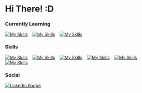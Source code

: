 Hi There! :D
========================================================================================================================================

### Currently Learning
[![My Skills](https://skillicons.dev/icons?i=js)](https://skillicons.dev) &nbsp;&nbsp; [![My Skills](https://skillicons.dev/icons?i=nextjs)](https://skillicons.dev) &nbsp;&nbsp; [![My Skills](https://skillicons.dev/icons?i=react)](https://skillicons.dev)

### Skills
[![My Skills](https://skillicons.dev/icons?i=cs)](https://skillicons.dev) &nbsp;&nbsp; [![My Skills](https://skillicons.dev/icons?i=dotnet)](https://skillicons.dev) &nbsp;&nbsp; [![My Skills](https://skillicons.dev/icons?i=mysql)](https://skillicons.dev) 
&nbsp;&nbsp; [![My Skills](https://skillicons.dev/icons?i=html)](https://skillicons.dev) &nbsp;&nbsp; [![My Skills](https://skillicons.dev/icons?i=css)](https://skillicons.dev) &nbsp;&nbsp; [![My Skills](https://skillicons.dev/icons?i=sass)](https://skillicons.dev)
### Social

<div id="badges">
  <a href="https://www.linkedin.com/in/minard-siobal-dev/">
    <img src="https://img.shields.io/badge/LinkedIn-blue?style=for-the-badge&logo=linkedin&logoColor=white" alt="LinkedIn Badge"/>
  </a>
</div>
<!---
br0wnrecluse/br0wnrecluse is a ✨ special ✨ repository because its `README.md` (this file) appears on your GitHub profile.
You can click the Preview link to take a look at your changes.
--->
